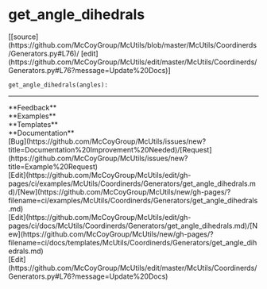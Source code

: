 # <a id="McUtils.Coordinerds.Generators.get_angle_dihedrals">get_angle_dihedrals</a>
<div class="docs-source-link" markdown="1">
[[source](https://github.com/McCoyGroup/McUtils/blob/master/McUtils/Coordinerds/Generators.py#L76)/
[edit](https://github.com/McCoyGroup/McUtils/edit/master/McUtils/Coordinerds/Generators.py#L76?message=Update%20Docs)]
</div>

```python
get_angle_dihedrals(angles): 
```













---


<div markdown="1" class="text-secondary">
<div class="container">
  <div class="row">
   <div class="col" markdown="1">
**Feedback**   
</div>
   <div class="col" markdown="1">
**Examples**   
</div>
   <div class="col" markdown="1">
**Templates**   
</div>
   <div class="col" markdown="1">
**Documentation**   
</div>
   <div class="col" markdown="1">
   
</div>
   <div class="col" markdown="1">
   
</div>
   <div class="col" markdown="1">
   
</div>
</div>
  <div class="row">
   <div class="col" markdown="1">
[Bug](https://github.com/McCoyGroup/McUtils/issues/new?title=Documentation%20Improvement%20Needed)/[Request](https://github.com/McCoyGroup/McUtils/issues/new?title=Example%20Request)   
</div>
   <div class="col" markdown="1">
[Edit](https://github.com/McCoyGroup/McUtils/edit/gh-pages/ci/examples/McUtils/Coordinerds/Generators/get_angle_dihedrals.md)/[New](https://github.com/McCoyGroup/McUtils/new/gh-pages/?filename=ci/examples/McUtils/Coordinerds/Generators/get_angle_dihedrals.md)   
</div>
   <div class="col" markdown="1">
[Edit](https://github.com/McCoyGroup/McUtils/edit/gh-pages/ci/docs/McUtils/Coordinerds/Generators/get_angle_dihedrals.md)/[New](https://github.com/McCoyGroup/McUtils/new/gh-pages/?filename=ci/docs/templates/McUtils/Coordinerds/Generators/get_angle_dihedrals.md)   
</div>
   <div class="col" markdown="1">
[Edit](https://github.com/McCoyGroup/McUtils/edit/master/McUtils/Coordinerds/Generators.py#L76?message=Update%20Docs)   
</div>
   <div class="col" markdown="1">
   
</div>
   <div class="col" markdown="1">
   
</div>
   <div class="col" markdown="1">
   
</div>
</div>
</div>
</div>